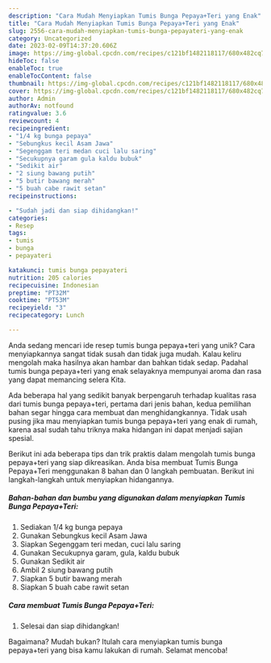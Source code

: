```yaml
---
description: "Cara Mudah Menyiapkan Tumis Bunga Pepaya+Teri yang Enak"
title: "Cara Mudah Menyiapkan Tumis Bunga Pepaya+Teri yang Enak"
slug: 2556-cara-mudah-menyiapkan-tumis-bunga-pepayateri-yang-enak
category: Uncategorized
date: 2023-02-09T14:37:20.606Z
image: https://img-global.cpcdn.com/recipes/c121bf1482118117/680x482cq70/tumis-bunga-pepayateri-foto-resep-utama.jpg
hideToc: false
enableToc: true
enableTocContent: false
thumbnail: https://img-global.cpcdn.com/recipes/c121bf1482118117/680x482cq70/tumis-bunga-pepayateri-foto-resep-utama.jpg
cover: https://img-global.cpcdn.com/recipes/c121bf1482118117/680x482cq70/tumis-bunga-pepayateri-foto-resep-utama.jpg
author: Admin
authorAv: notfound
ratingvalue: 3.6
reviewcount: 4
recipeingredient:
- "1/4 kg bunga pepaya"
- "Sebungkus kecil Asam Jawa"
- "Segenggam teri medan cuci lalu saring"
- "Secukupnya garam gula kaldu bubuk"
- "Sedikit air"
- "2 siung bawang putih"
- "5 butir bawang merah"
- "5 buah cabe rawit setan"
recipeinstructions:

- "Sudah jadi dan siap dihidangkan!"
categories:
- Resep
tags:
- tumis
- bunga
- pepayateri

katakunci: tumis bunga pepayateri 
nutrition: 205 calories
recipecuisine: Indonesian
preptime: "PT32M"
cooktime: "PT53M"
recipeyield: "3"
recipecategory: Lunch

---
```





Anda sedang mencari ide resep tumis bunga pepaya+teri yang unik? Cara menyiapkannya sangat tidak susah dan tidak juga mudah. Kalau keliru mengolah maka hasilnya akan hambar dan bahkan tidak sedap. Padahal tumis bunga pepaya+teri yang enak selayaknya mempunyai aroma dan rasa yang dapat memancing selera Kita.







Ada beberapa hal yang sedikit banyak berpengaruh terhadap kualitas rasa dari tumis bunga pepaya+teri, pertama dari jenis bahan, kedua pemilihan bahan segar hingga cara membuat dan menghidangkannya. Tidak usah pusing jika mau menyiapkan tumis bunga pepaya+teri yang enak di rumah, karena asal sudah tahu triknya maka hidangan ini dapat menjadi sajian spesial.






Berikut ini ada beberapa tips dan trik praktis dalam mengolah tumis bunga pepaya+teri yang siap dikreasikan. Anda bisa membuat Tumis Bunga Pepaya+Teri menggunakan 8 bahan dan 0 langkah pembuatan. Berikut ini langkah-langkah untuk menyiapkan hidangannya.

<!--inarticleads1-->

##### Bahan-bahan dan bumbu yang digunakan dalam menyiapkan Tumis Bunga Pepaya+Teri:

1. Sediakan 1/4 kg bunga pepaya
1. Gunakan Sebungkus kecil Asam Jawa
1. Siapkan Segenggam teri medan, cuci lalu saring
1. Gunakan Secukupnya garam, gula, kaldu bubuk
1. Gunakan Sedikit air
1. Ambil 2 siung bawang putih
1. Siapkan 5 butir bawang merah
1. Siapkan 5 buah cabe rawit setan




<!--inarticleads2-->

##### Cara membuat Tumis Bunga Pepaya+Teri:


1. Selesai dan siap dihidangkan!



Bagaimana? Mudah bukan? Itulah cara menyiapkan tumis bunga pepaya+teri yang bisa kamu lakukan di rumah. Selamat mencoba!
